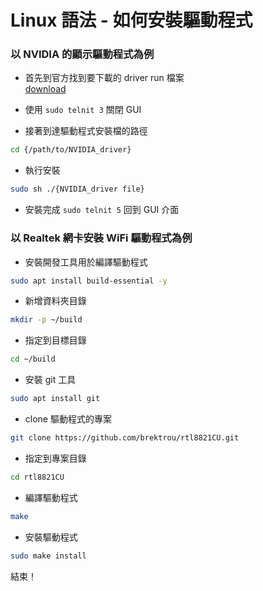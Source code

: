 # Linux 語法 - 如何安裝驅動程式

### 以 NVIDIA 的顯示驅動程式為例

- 首先到官方找到要下載的 driver run 檔案  
  [download](https://www.nvidia.com/zh-tw/drivers/unix/linux-amd64-display-archive/)


- 使用 `sudo telnit 3` 關閉 GUI 

- 接著到達驅動程式安裝檔的路徑

```bash
cd {/path/to/NVIDIA_driver}
```
- 執行安裝

```bash
sudo sh ./{NVIDIA_driver file}
```
- 安裝完成 `sudo telnit 5` 回到 GUI 介面

### 以 Realtek 網卡安裝 WiFi 驅動程式為例

- 安裝開發工具用於編譯驅動程式

```bash
sudo apt install build-essential -y
```

- 新增資料夾目錄

```bash
mkdir -p ~/build
```

- 指定到目標目錄

```bash
cd ~/build
```

- 安裝 git 工具

```bash
sudo apt install git
```

- clone 驅動程式的專案

```bash
git clone https://github.com/brektrou/rtl8821CU.git
```

- 指定到專案目錄

```bash
cd rtl8821CU
```

- 編譯驅動程式

```bash
make
```

- 安裝驅動程式

```bash
sudo make install
```

結束！